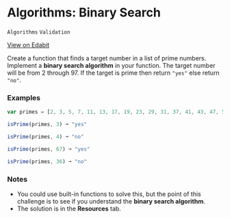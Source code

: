 # Algorithms: Binary Search

`Algorithms` `Validation`

[View on Edabit](https://edabit.com/challenge/5puuiuvW48dEsjkzW)

Create a function that finds a target number in a list of prime numbers. Implement a **binary search algorithm** in your function. The target number will be from 2 through 97\. If the target is prime then return `"yes"` else return `"no"`.

### Examples

```js
var primes = [2, 3, 5, 7, 11, 13, 17, 19, 23, 29, 31, 37, 41, 43, 47, 53, 59, 61, 67, 71, 73, 79, 83, 89, 97]

isPrime(primes, 3) ➞ "yes"

isPrime(primes, 4) ➞ "no"

isPrime(primes, 67) ➞ "yes"

isPrime(primes, 36) ➞ "no"
```

### Notes

- You could use built-in functions to solve this, but the point of this challenge is to see if you understand the **binary search algorithm**.
- The solution is in the **Resources** tab.
